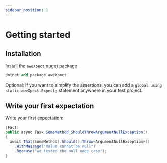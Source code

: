 ```yaml
---
sidebar_position: 1
---
```


# Getting started

## Installation

Install the [`aweXpect`](https://www.nuget.org/packages/aweXpect) nuget package
```ps
dotnet add package aweXpect
```

Optional: If you want to simplify the assertions, you can add a `global using static aweXpect.Expect;` statement anywhere in your test project.

## Write your first expectation

Write your first expectation:
```csharp
[Fact]
public async Task SomeMethod_ShouldThrowArgumentNullException()
{
  await That(SomeMethod).Should().Throw<ArgumentNullException>()
    .WithMessage("Value cannot be null")
    .Because("we tested the null edge case");
}
```
